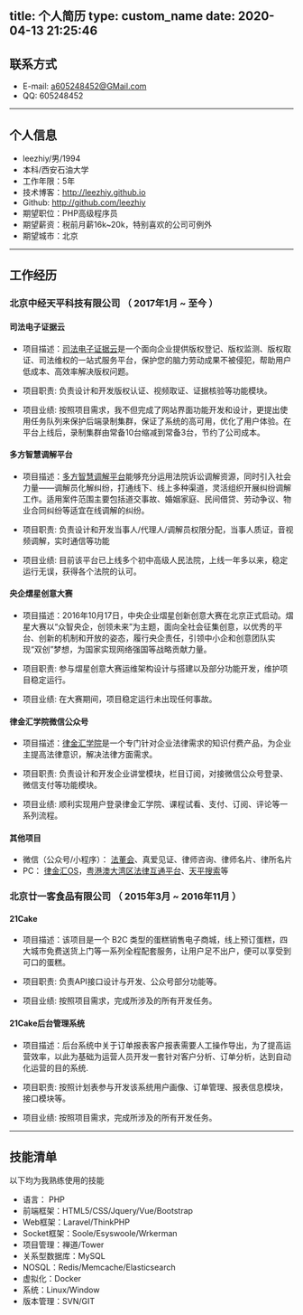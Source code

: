 title: 个人简历
type: custom_name
date: 2020-04-13 21:25:46
---
## 联系方式

* E-mail: a605248452@GMail.com
* QQ: 605248452

***

## 个人信息

* leezhiy/男/1994
* 本科/西安石油大学
* 工作年限：5年
* 技术博客：http://leezhiy.github.io
* Github: http://github.com/leezhiy
* 期望职位：PHP高级程序员
* 期望薪资：税前月薪16k~20k，特别喜欢的公司可例外
* 期望城市：北京

***

## 工作经历

### 北京中经天平科技有限公司 （ 2017年1月 ~ 至今 ）

#### 司法电子证据云

* 项目描述：[司法电子证据云](http://evidence.bjzjtp.com)是一个面向企业提供版权登记、版权监测、版权取证、司法维权的一站式服务平台，保护您的脑力劳动成果不被侵犯，帮助用户低成本、高效率解决版权问题。

* 项目职责: 负责设计和开发版权认证、视频取证、证据核验等功能模块。

* 项目业绩: 按照项目需求，我不但完成了网站界面功能开发和设计，更提出使用任务队列来保护后端录制集群，保证了系统的高可用，优化了用户体验。在平台上线后，录制集群由常备10台缩减到常备3台，节约了公司成本。

#### 多方智慧调解平台

* 项目描述：[多方智慧调解平台](http://mediation-t.lvjinhui.cn)能够充分运用法院诉讼调解资源，同时引入社会力量——调解员化解纠纷，打通线下、线上多种渠道，灵活组织开展纠纷调解工作。适用案件范围主要包括道交事故、婚姻家庭、民间借贷、劳动争议、物业合同纠纷等适宜在线调解的纠纷。

* 项目职责: 负责设计和开发当事人/代理人/调解员权限分配，当事人质证，音视频调解，实时通信等功能

* 项目业绩: 目前该平台已上线多个初中高级人民法院，上线一年多以来，稳定运行无误，获得各个法院的认可。

#### 央企熠星创意大赛

* 项目描述：2016年10月17日，中央企业熠星创新创意大赛在北京正式启动。熠星大赛以“众智央企，创领未来”为主题，面向全社会征集创意，以优秀的平台、创新的机制和开放的姿态，履行央企责任，引领中小企和创意团队实现“双创”梦想，为国家实现网络强国等战略贡献力量。

* 项目职责: 参与熠星创意大赛运维架构设计与搭建以及部分功能开发，维护项目稳定运行。

* 项目业绩: 在大赛期间，项目稳定运行未出现任何事故。

#### 律金汇学院微信公众号

* 项目描述：[律金汇学院](//m.fadonghui.com/College/)是一个专门针对企业法律需求的知识付费产品，为企业主提高法律意识，解决法律方面需求。

* 项目职责: 负责设计和开发企业讲堂模块，栏目订阅，对接微信公众号登录、微信支付等功能模块。

* 项目业绩: 顺利实现用户登录律金汇学院、课程试看、支付、订阅、评论等一系列流程。

#### 其他项目

* 微信（公众号/小程序）： [法董会](http://m.fadonghui.com)、真爱见证、律师咨询、律师名片、律所名片
* PC： [律金汇OS](http://os.lvjinhui.cn/)，[粤港澳大湾区法律互通平台](http://oborlaw.wangshangfayuan.com/)、[天平搜索](http://balance.fadonghui.com/)等

### 北京廿一客食品有限公司 （ 2015年3月 ~ 2016年11月 ）

#### 21Cake

* 项目描述：该项目是一个 B2C 类型的蛋糕销售电子商城，线上预订蛋糕，四大城市免费送货上门等一系列全程配套服务，让用户足不出户，便可以享受到可口的蛋糕。

* 项目职责: 负责API接口设计与开发、公众号部分功能等。

* 项目业绩: 按照项目需求，完成所涉及的所有开发任务。

#### 21Cake后台管理系统

* 项目描述：后台系统中关于订单报表客户报表需要人工操作导出，为了提高运营效率，以此为基础为运营人员开发一套针对客户分析、订单分析，达到自动化运营的目的系统.

* 项目职责: 按照计划表参与开发该系统用户画像、订单管理、报表信息模块，接口模块等。

* 项目业绩: 按照项目需求，完成所涉及的所有开发任务。

***

## 技能清单

 以下均为我熟练使用的技能

* 语言： PHP
* 前端框架：HTML5/CSS/Jquery/Vue/Bootstrap
* Web框架：Laravel/ThinkPHP
* Socket框架：Soole/Esyswoole/Wrkerman
* 项目管理：禅道/Tower
* 关系型数据库：MySQL
* NOSQL：Redis/Memcache/Elasticsearch
* 虚拟化：Docker
* 系统：Linux/Window
* 版本管理：SVN/GIT